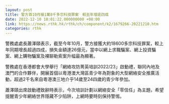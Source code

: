 ```yaml
---
layout: post
title: 警方首10月接1萬8千多宗科技罪案　較去年增逾四成
date: 2022-12-10 18:01:22.000000000 +08:00
link: https://news.rthk.hk/rthk/ch/component/k2/1679266-20221210.htm
categories: rthk
---
```


警務處處長蕭澤頤表示，截至今年10月，警方接獲大約18600多宗科技罪案，較上年同期增長超過四成，損失金額達26億元，當中以網上求職騙案、網上投資騙案、網上購物騙案及裸聊勒索案升幅最為顯著。

警務處在香港都會大學舉行「網絡攻防菁英培訓2022/23」啟動禮，聯同內地及澳門的合作夥伴，開展首個以粵港澳大灣區青少年為對象的大型網絡安全推廣活動，超過2千名來自粵港澳三地介乎14歲至24四歲的青少年參加。

蕭澤頤出席啟動禮致辭時表示，今次培訓計劃以網絡安全「零信任」為主題，希望提醒青少年網絡世界隱藏不少陷阱，上網時要時刻保持警惕。
